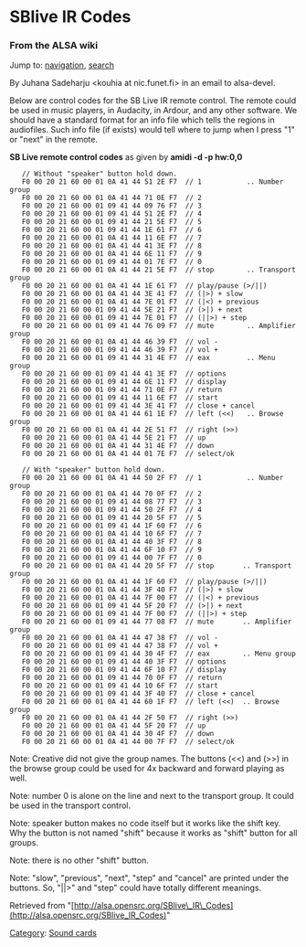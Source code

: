 SBlive IR Codes
===============

### From the ALSA wiki

Jump to: [navigation](#mw-head), [search](#p-search)

By Juhana Sadeharju \<kouhia at nic.funet.fi\> in an email to
alsa-devel.

Below are control codes for the SB Live IR remote control. The remote
could be used in music players, in Audacity, in Ardour, and any other
software. We should have a standard format for an info file which tells
the regions in audiofiles. Such info file (if exists) would tell where
to jump when I press "1" or "next" in the remote.

**SB Live remote control codes** as given by **amidi -d -p hw:0,0** ` `

       // Without "speaker" button hold down.
       F0 00 20 21 60 00 01 0A 41 44 51 2E F7  // 1           .. Number group
       F0 00 20 21 60 00 01 0A 41 44 71 0E F7  // 2
       F0 00 20 21 60 00 01 09 41 44 09 76 F7  // 3
       F0 00 20 21 60 00 01 09 41 44 51 2E F7  // 4
       F0 00 20 21 60 00 01 09 41 44 21 5E F7  // 5
       F0 00 20 21 60 00 01 09 41 44 1E 61 F7  // 6
       F0 00 20 21 60 00 01 0A 41 44 11 6E F7  // 7
       F0 00 20 21 60 00 01 0A 41 44 41 3E F7  // 8
       F0 00 20 21 60 00 01 0A 41 44 6E 11 F7  // 9
       F0 00 20 21 60 00 01 09 41 44 01 7E F7  // 0
       F0 00 20 21 60 00 01 0A 41 44 21 5E F7  // stop        .. Transport group
       F0 00 20 21 60 00 01 0A 41 44 1E 61 F7  // play/pause (>/||)
       F0 00 20 21 60 00 01 0A 41 44 3E 41 F7  // (|>) + slow
       F0 00 20 21 60 00 01 0A 41 44 7E 01 F7  // (|<) + previous
       F0 00 20 21 60 00 01 09 41 44 5E 21 F7  // (>|) + next
       F0 00 20 21 60 00 01 09 41 44 7E 01 F7  // (||>) + step
       F0 00 20 21 60 00 01 09 41 44 76 09 F7  // mute        .. Amplifier group
       F0 00 20 21 60 00 01 0A 41 44 46 39 F7  // vol -
       F0 00 20 21 60 00 01 09 41 44 46 39 F7  // vol +
       F0 00 20 21 60 00 01 09 41 44 31 4E F7  // eax         .. Menu group
       F0 00 20 21 60 00 01 09 41 44 41 3E F7  // options
       F0 00 20 21 60 00 01 09 41 44 6E 11 F7  // display
       F0 00 20 21 60 00 01 09 41 44 71 0E F7  // return
       F0 00 20 21 60 00 01 09 41 44 11 6E F7  // start
       F0 00 20 21 60 00 01 09 41 44 3E 41 F7  // close + cancel
       F0 00 20 21 60 00 01 0A 41 44 61 1E F7  // left (<<)   .. Browse group
       F0 00 20 21 60 00 01 0A 41 44 2E 51 F7  // right (>>)
       F0 00 20 21 60 00 01 0A 41 44 5E 21 F7  // up
       F0 00 20 21 60 00 01 0A 41 44 31 4E F7  // down
       F0 00 20 21 60 00 01 0A 41 44 01 7E F7  // select/ok
       
       // With "speaker" button hold down.
       F0 00 20 21 60 00 01 0A 41 44 50 2F F7  // 1           .. Number group
       F0 00 20 21 60 00 01 0A 41 44 70 0F F7  // 2
       F0 00 20 21 60 00 01 09 41 44 08 77 F7  // 3
       F0 00 20 21 60 00 01 09 41 44 50 2F F7  // 4
       F0 00 20 21 60 00 01 09 41 44 20 5F F7  // 5
       F0 00 20 21 60 00 01 09 41 44 1F 60 F7  // 6
       F0 00 20 21 60 00 01 0A 41 44 10 6F F7  // 7
       F0 00 20 21 60 00 01 0A 41 44 40 3F F7  // 8
       F0 00 20 21 60 00 01 0A 41 44 6F 10 F7  // 9
       F0 00 20 21 60 00 01 09 41 44 00 7F F7  // 0
       F0 00 20 21 60 00 01 0A 41 44 20 5F F7  // stop       .. Transport group
       F0 00 20 21 60 00 01 0A 41 44 1F 60 F7  // play/pause (>/||)
       F0 00 20 21 60 00 01 0A 41 44 3F 40 F7  // (|>) + slow
       F0 00 20 21 60 00 01 0A 41 44 7F 00 F7  // (|<) + previous
       F0 00 20 21 60 00 01 09 41 44 5F 20 F7  // (>|) + next
       F0 00 20 21 60 00 01 09 41 44 7F 00 F7  // (||>) + step
       F0 00 20 21 60 00 01 09 41 44 77 08 F7  // mute       .. Amplifier group
       F0 00 20 21 60 00 01 0A 41 44 47 38 F7  // vol -
       F0 00 20 21 60 00 01 09 41 44 47 38 F7  // vol +
       F0 00 20 21 60 00 01 09 41 44 30 4F F7  // eax        .. Menu group
       F0 00 20 21 60 00 01 09 41 44 40 3F F7  // options
       F0 00 20 21 60 00 01 09 41 44 6F 10 F7  // display
       F0 00 20 21 60 00 01 09 41 44 70 0F F7  // return
       F0 00 20 21 60 00 01 09 41 44 10 6F F7  // start
       F0 00 20 21 60 00 01 09 41 44 3F 40 F7  // close + cancel
       F0 00 20 21 60 00 01 0A 41 44 60 1F F7  // left (<<)  .. Browse group
       F0 00 20 21 60 00 01 0A 41 44 2F 50 F7  // right (>>)
       F0 00 20 21 60 00 01 0A 41 44 5F 20 F7  // up
       F0 00 20 21 60 00 01 0A 41 44 30 4F F7  // down
       F0 00 20 21 60 00 01 0A 41 44 00 7F F7  // select/ok

Note: Creative did not give the group names. The buttons (\<\<) and
(\>\>) in the browse group could be used for 4x backward and forward
playing as well.

Note: number 0 is alone on the line and next to the transport group. It
could be used in the transport control.

Note: speaker button makes no code itself but it works like the shift
key. Why the button is not named "shift" because it works as "shift"
button for all groups.

Note: there is no other "shift" button.

Note: "slow", "previous", "next", "step" and "cancel" are printed under
the buttons. So, "||\>" and "step" could have totally different
meanings.

Retrieved from
"[http://alsa.opensrc.org/SBlive\_IR\_Codes](http://alsa.opensrc.org/SBlive_IR_Codes)"

[Category](/Special:Categories "Special:Categories"): [Sound
cards](/Category:Sound_cards "Category:Sound cards")

